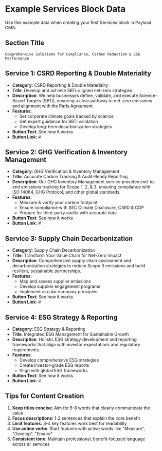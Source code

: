 # Example Services Block Data

Use this example data when creating your first Services block in Payload CMS:

## Section Title
```
Comprehensive Solutions for Compliance, Carbon Reduction & ESG Performance
```

## Service 1: CSRD Reporting & Double Materiality
- **Category**: CSRD Reporting & Double Materiality
- **Title**: Develop and achieve SBTi-aligned net-zero strategies
- **Description**: We help businesses define, validate, and execute Science-Based Targets (SBTi), ensuring a clear pathway to net-zero emissions and alignment with the Paris Agreement.
- **Features**:
  - Set corporate climate goals backed by science
  - Get expert guidance for SBTi validation
  - Develop long-term decarbonization strategies
- **Button Text**: See how it works
- **Button Link**: #

## Service 2: GHG Verification & Inventory Management
- **Category**: GHG Verification & Inventory Management
- **Title**: Accurate Carbon Tracking & Audit-Ready Reporting
- **Description**: Our GHG Inventory Management service provides end-to-end emissions tracking for Scope 1, 2, & 3, ensuring compliance with ISO 14064, GHG Protocol, and other global standards.
- **Features**:
  - Measure & verify your carbon footprint
  - Ensure compliance with SEC Climate Disclosure, CSRD & CDP
  - Prepare for third-party audits with accurate data
- **Button Text**: See how it works
- **Button Link**: #

## Service 3: Supply Chain Decarbonization
- **Category**: Supply Chain Decarbonization
- **Title**: Transform Your Value Chain for Net-Zero Impact
- **Description**: Comprehensive supply chain assessment and decarbonization strategies to reduce Scope 3 emissions and build resilient, sustainable partnerships.
- **Features**:
  - Map and assess supplier emissions
  - Develop supplier engagement programs
  - Implement circular economy principles
- **Button Text**: See how it works
- **Button Link**: #

## Service 4: ESG Strategy & Reporting
- **Category**: ESG Strategy & Reporting
- **Title**: Integrated ESG Management for Sustainable Growth
- **Description**: Holistic ESG strategy development and reporting frameworks that align with investor expectations and regulatory requirements.
- **Features**:
  - Develop comprehensive ESG strategies
  - Create investor-grade ESG reports
  - Align with global ESG frameworks
- **Button Text**: See how it works
- **Button Link**: #

## Tips for Content Creation

1. **Keep titles concise**: Aim for 5-8 words that clearly communicate the value
2. **Focus descriptions**: 1-2 sentences that explain the core benefit
3. **Limit features**: 3-4 key features work best for readability
4. **Use action verbs**: Start features with active words like "Measure", "Develop", "Ensure"
5. **Consistent tone**: Maintain professional, benefit-focused language across all services
